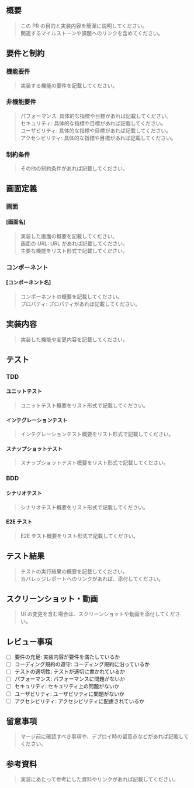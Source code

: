 ## 概要

> この PR の目的と実装内容を簡潔に説明してください。  
> 関連するマイルストーンや課題へのリンクを含めてください。

## 要件と制約

### 機能要件

> 実装する機能の要件を記載してください。

### 非機能要件

> パフォーマンス: 具体的な指標や目標があれば記載してください。  
> セキュリティ: 具体的な指標や目標があれば記載してください。  
> ユーザビリティ: 具体的な指標や目標があれば記載してください。  
> アクセシビリティ: 具体的な指標や目標があれば記載してください。

### 制約条件

> その他の制約条件があれば記載してください。

## 画面定義

### 画面

#### [画面名]

> 実装した画面の概要を記載してください。  
> 画面の URL: URL があれば記載してください。  
> 主要な機能をリスト形式で記載してください。

### コンポーネント

#### [コンポーネント名]

> コンポーネントの概要を記載してください。  
> プロパティ: プロパティがあれば記載してください。

## 実装内容

> 実装した機能や変更内容を記載してください。

## テスト

### TDD

#### ユニットテスト

> ユニットテスト概要をリスト形式で記載してください。

#### インテグレーションテスト

> インテグレーションテスト概要をリスト形式で記載してください。

#### スナップショットテスト

> スナップショットテスト概要をリスト形式で記載してください。

### BDD

#### シナリオテスト

> シナリオテスト概要をリスト形式で記載してください。

#### E2E テスト

> E2E テスト概要をリスト形式で記載してください。

## テスト結果

> テストの実行結果の概要を記載してください。  
> カバレッジレポートへのリンクがあれば、添付してください。

## スクリーンショット・動画

> UI の変更を含む場合は、スクリーンショットや動画を添付してください。

## レビュー事項

- [ ] 要件の充足: 実装内容が要件を満たしているか
- [ ] コーディング規約の遵守: コーディング規約に沿っているか
- [ ] テストの適切性: テストが適切に書かれているか
- [ ] パフォーマンス: パフォーマンスに問題がないか
- [ ] セキュリティ: セキュリティ上の問題がないか
- [ ] ユーザビリティ: ユーザビリティに問題がないか
- [ ] アクセシビリティ: アクセシビリティに配慮されているか

## 留意事項

> マージ前に確認すべき事項や、デプロイ時の留意点などがあれば記載してください。

## 参考資料

> 実装にあたって参考にした資料やリンクがあれば記載してください。
